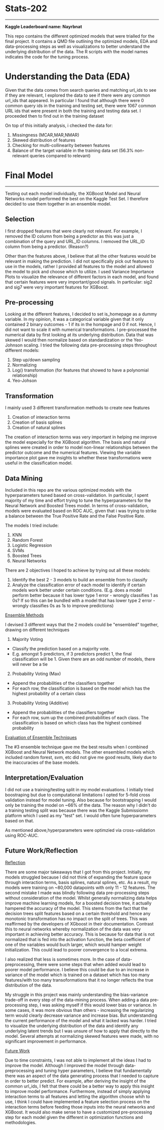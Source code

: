 # Stats-202
---

**Kaggle Leaderboard name: Nayrbnat**

This repo contains the different optimized models that were trialled for the final project. It contains a QMD file outlining the optimized models, EDA and data-processing steps as well as visualizations to better understand the underlying distribution of the data. The R scripts with the model names indicates the code for the tuning process.

# Understanding the Data (EDA)

Given that the data comes from search queries and matching url_ids to see if they are relevant, I explored the data to see if there were any common url_ids that appeared. In particular I found that although there were 0 common query ids in the training and testing set, there were 1067 common URL ids that were present in both the training and testing data set. I proceeded then to find out in the training dataset 

On top of this initially analysis, i checked the data for:
1. Missingness (MCAR,MAR,NMAR)
3. Skewed distribution of features
4. Checking for multi-collinearity between features
5. Balance of the target variable in the training data set (56.3% non-relevant queries compared to relevant)

# Final Model
---
Testing out each model individually, the XGBoost Model and Neural Networks model performed the best on the Kaggle Test Set. I therefore decided to use them together in an ensemble model. 

**Selection**
---
I first dropped features that were clearly not relevant. For example, I removed the ID column from being a predictor as this was just a combination of the query and URL_ID columns. I removed the URL_ID column from being a predictor. (Reason?)

Other than the features above, I believe that all the other features would be relevant in making the prediction. I did not specifically pick out features to use in the models, rather I provided all features to the model and allowed the model to pick and choose which to utilize. I used Variance Importance Plots to visualize the relevance of different factors in each model, and found that certain features were very important/good signals. In particular: sig2 and sig7 were very important features for XGBoost.

**Pre-processing**
---

Looking at the different features, I decided to set is_homepage as a dummy variable. In my opinion, it was a categorical variable given that it only contained 2 binary outcomes - 1 if its in the hompage and 0 if not. Hence, I did not want to scale it with numerical transformations.
I pre-processed the numerical data by first looking at its underlying distribution. Data that was skewed I would then normalize based on standardization or the Yeo-Johnson scaling.
I tried the following data pre-processing steps throughout different models:
1. Step up/down sampling
2. Normalizing
3. Log() transformation (for features that showed to have a polynomial relationship)
4. Yeo-Johson

**Transformation**
---
I mainly used 3 different transformation methods to create new features

1. Creation of interaction terms
2. Creation of basis splines
3. Creation of natural splines

The creation of interaction terms was very important in helping me improve the model especially for the XGBoost algorithm. The basis and natural splines were created in order to model non-linear relationships between the predictor outcome and the numerical features. Viewing the variable importance plot gave me insights to whether these transformations were useful in the classification model.

**Data Mining**
---

Included in this repo are the various optimized models with the hyperparameters tuned based on cross-validation. In particular, I spent majority of my time and effort trying to tune the hyperparameters for the Neural Network and Boosted Trees model. In terms of cross-validation, models were evaluated based on ROC AUC, given that i was trying to strike a balance between the True Positive Rate and the False Positive Rate.

The models I tried include:

1. KNN
2. Random Forest
3. Logistic Regression
4. SVMs
5. Boosted Trees
6. Neural Networks

There are 2 objectives I hoped to achieve by trying out all these models:

1. Identify the best 2 - 3 models to build an ensemble from to classify
2. Analyze the classification error of each model to identify if certain models work better under certain conditions. (E.g. does a model perform better because it has lower type 1 error - wrongly classifies 1 as 0s? If so this can be bundled with a model that has lower type 2 error - wrongly classifies 0s as 1s to improve predictions)

<ins>Ensemble Methods</ins>

I devised 3 different ways that the 2 models could be "ensembled" together, drawing on different techniques

1) Majority Voting
- Classify the prediction based on a majority vote.
- E.g. amongst 5 predictors, if 3 predictors predict 1, the final classification will be 1. Given there are an odd number of models, there will never be a tie
2) Probability Voting (Max)
- Append the probabilities of the classifiers together
- For each row, the classification is based on the model which has the highest probability of a certain class
3) Probability Voting (Additive)
- Append the probabilities of the classifiers together
- For each row, sum up the combined probabilities of each class. The classification is based on which class has the highest combined probability

<ins>Evaluation of Ensemble Techniques</ins>

The #3 ensemble technique gave me the best results when I combined XGBoost and Neural Network models. The other ensembled models which included random forest, svm, etc did not give me good results, likely due to the inaccuracies of the base models. 


**Interpretation/Evaluation**
---

I did not use a training/testing split in my model evaluations. I initially tried boostraping but due to computational limitations I opted for 5-fold cross validation instead for model tuning. Also because for bootstrapping I would only be training the model on ~66% of the data. The reason why I didn't do a training testing split was because there was the Kaggle Submissiomn platform which I used as my "test" set. I would often tune hyperparameters based on that. 

As mentioned above,hyperparameters were optimzied via cross-validation using ROC-AUC.

**Future Work/Reflection**
---

<ins>Reflection</ins>

There are some major takeaways that I got from this project. Initially, my models struggled because I did not think of expanding the feature space through interaction terms, basis splines, natural splines, etc. As a result, my models were training on ~80,000 datapoints with only 11 - 12 features. The second mistake I made was blindly following data pre-processing steps without consideration of the model. Whilst generally normalizing data helps improve machine learning models, for a boosted decision tree, it actually hampered the accuracy of the model. This stems from the fact that the decision trees split features based on a certain threshold and hence any monotonic transformation has no impact on the split of trees. This was reaffirmed by the developers of XGboost in their documentation. Contrast this to neural networks whereby normalization of the data was very important in achieving better accuracy. This is because for data that is not normalized that is fed into the activation function, the beta coefficient of one of the variables would buch larger, which would hamper weight initialization. This could lead to poorer convergence to a local extrema.

I also realized that less is sometimes more. In the case of data-preprocessing, there were some steps that when added would lead to poorer model performance. I believe this could be due to an increase in variance of the model which is trained on a dataset which has too many features/with too many transoformations that it no longer reflects the true distribution of the data.

My struggle in this project was mainly understanding the bias-variance trade-off in every step of the data-mining process. When adding a data pre-processing step, I was asking myself if this would lower bias or variance. In some cases, it was more obvious than others - increasing the regularizing term would clearly decrease variance and increase bias. But understanding the current performance of the model and what it lacked was harder. I tried to visualize the underlying distribution of the data and identify any underlying latent trends but I was unsure of how to apply that directly to the model. Several attempts at normalizing skewed features were made, with no significant improvement in performance.

<ins>Future Work</ins>

Due to time constraints, I was not able to implement all the ideas I had to improve the model. Although I improved the model through data-preprocessing and tuning hyper parameters, I believe that fundamentally there was an aspect of the data generating process that I needed to capture in order to better predict. For example, after deriving the insight of the common url_ids, I felt that there could be a better way to apply this insight to improve model performance. Furthermore, instead of simply applying interaction terms to all features and letting the algorithm choose whih to use, I think I could have implemented a feature selection process on the interaction terms before feeding those inputs into the neural networks and XGBoost. It would also make sense to have a customized pre-processing step for each model given the different in optimization functions and methodologies.
